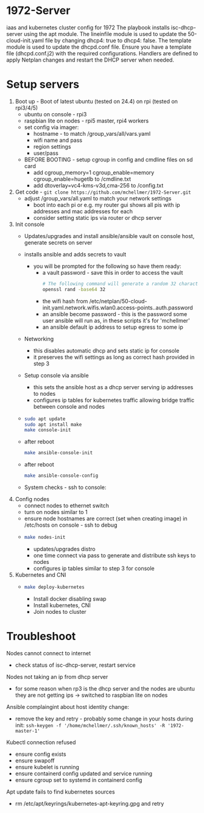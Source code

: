 # 1972-Server
iaas and kubernetes cluster config for 1972
The playbook installs isc-dhcp-server using the apt module.
The lineinfile module is used to update the 50-cloud-init.yaml file by changing dhcp4: true to dhcp4: false.
The template module is used to update the dhcpd.conf file. Ensure you have a template file (dhcpd.conf.j2) with the required configurations.
Handlers are defined to apply Netplan changes and restart the DHCP server when needed.

# Setup servers
1. Boot up - Boot of latest ubuntu (tested on 24.4) on rpi (tested on rpi3/4/5)
   - ubuntu on console - rpi3
   - raspbian lite on nodes - rpi5 master, rpi4 workers
   - set config via imager:
     - hostname - to match /group_vars/all/vars.yaml
     - wifi name and pass
     - region settings
     - user/pass
   - BEFORE BOOTING - setup cgroup in config and cmdline files on sd card
     - add cgroup_memory=1 cgroup_enable=memory cgroup_enable=hugetlb to /cmdline.txt
     - add dtoverlay=vc4-kms-v3d,cma-256 to /config.txt
2. Get code - `git clone https://github.com/mchellmer/1972-Server.git`
   - adjust /group_vars/all.yaml to match your network settings
     - boot into each pi or e.g. my router gui shows all pis with ip addresses and mac addresses for each
     - consider setting static ips via router or dhcp server
3. Init console
    - Updates/upgrades and install ansible/ansible vault on console host, generate secrets on server
    - installs ansible and adds secrets to vault
        - you will be prompted for the following so have them ready:
            - a vault password - save this in order to access the vault
              ```bash
              # The following command will generate a random 32 character password
              openssl rand -base64 32
              ```
            - the wifi hash from /etc/netplan/50-cloud-init.yaml.network.wifis.wlan0.access-points.<wifi name>.auth.password
            - an ansible become password - this is the password some user ansible will run as, in these scripts it's for 'mchellmer'
            - an ansible default ip address to setup egress to some ip
   - Networking
       - this disables automatic dhcp and sets static ip for console
       - it preserves the wifi settings as long as correct hash provided in step 3
   - Setup console via ansible
       - this sets the ansible host as a dhcp server serving ip addresses to nodes
       - configures ip tables for kubernetes traffic allowing bridge traffic between console and nodes

   - ```bash
     sudo apt update
     sudo apt install make
     make console-init
     ```
   - after reboot
     ```bash
     make ansible-console-init
     ```
   - after reboot
     ```bash
     make ansible-console-config
     ```
   
   - System checks - ssh to console:
4. Config nodes
    - connect nodes to ethernet switch
    - turn on nodes similar to 1 
    - ensure node hostnames are correct (set when creating image) in /etc/hosts on console - ssh to debug
    - ```bash
      make nodes-init
      ```
      - updates/upgrades distro
      - one time connect via pass to generate and distribute ssh keys to nodes
      - configures ip tables similar to step 3 for console
5. Kubernetes and CNI
   - ```bash
     make deploy-kubernetes
     ```
     - Install docker disabling swap
     - Install kubernetes, CNI
     - Join nodes to cluster

# Troubleshoot
Nodes cannot connect to internet
- check status of isc-dhcp-server, restart service

Nodes not taking an ip from dhcp server
- for some reason when rp3 is the dhcp server and the nodes are ubuntu they are not getting ips -> switched to raspbian lite on nodes

Ansible complaingint about host identity change:
- remove the key and retry - probably some change in your hosts during init: `ssh-keygen -f '/home/mchellmer/.ssh/known_hosts' -R '1972-master-1'`

Kubectl connection refused
- ensure config exists
- ensure swapoff
- ensure kubelet is running
- ensure containerd config updated and service running
- ensure cgroup set to systemd in containerd config

Apt update fails to find kubernetes sources
- rm /etc/apt/keyrings/kubernetes-apt-keyring.gpg and retry